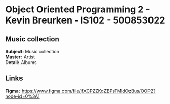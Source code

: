 # Object Oriented Programming 2 - Kevin Breurken - IS102 - 500853022

## Music collection
**Subject:** Music collection \
**Master:** Artist \
**Detail:** Albums 

## Links
**Figma:**  https://www.figma.com/file/jfXCPZZKqZBPsTMIdOzBus/OOP2?node-id=0%3A1
